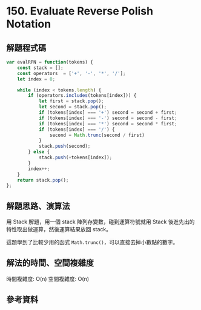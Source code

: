# 150. Evaluate Reverse Polish Notation

## 解題程式碼

```javascript
var evalRPN = function(tokens) {
    const stack = [];
    const operators  = ['+', '-', '*', '/'];
    let index = 0;

    while (index < tokens.length) {
        if (operators.includes(tokens[index])) {
            let first = stack.pop();
            let second = stack.pop();
            if (tokens[index] === '+') second = second + first;
            if (tokens[index] === '-') second = second - first;
            if (tokens[index] === '*') second = second * first;
            if (tokens[index] === '/') {
                second = Math.trunc(second / first)
            }
            stack.push(second);
        } else {
            stack.push(+tokens[index]);
        }
        index++;
    }
    return stack.pop();
};
```

## 解題思路、演算法

用 Stack 解題，用一個 stack 陣列存變數，碰到運算符號就用 Stack 後進先出的特性取出做運算，然後運算結果放回 stack。

這題學到了比較少用的函式 `Math.trunc()`，可以直接去掉小數點的數字。

## 解法的時間、空間複雜度

時間複雜度: O(n)
空間複雜度: O(n)

## 參考資料
